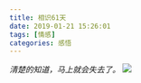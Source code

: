 ```yaml
---
title: 相识61天
date: 2019-01-21 15:26:01
tags: [情感]
categories: 感悟
---
```

*清楚的知道，马上就会失去了。*
![](/1.jpeg)